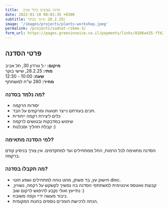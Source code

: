 ```yaml
---
title:  סדנת עציצים בתל אביב
date: 2022-01-10 08:01:35 +0300
subtitle: ב28.2.25 שישי בבוקר
image: '/images/projects/plants-workshop.jpeg'
permalink: /projects/sadnat-rikma-3/
form_url: https://pages.greeninvoice.co.il/payments/links/8106a435-ffd2-418f-b3cb-6992566906a2
---
```


## פרטי הסדנה

**מיקום:** י.ל גורדון 30, תל אביב  
**מתי:** 28.2.25, שישי בוקר  
**שעה:** 10:00 - 12:30  
**מחיר:** 280 ש"ח למשתתף  

### מה נלמד בסדנה?

- יסודות הרקמה
- תכים בעזרתם נייצר תנועות ומרקמים על הבד.
- כלים ליצירת רקמה ייחודית
- שימוש במדבקות ובטושים לרקמה
- קבלת תהליך וסבלנות :)

### למי הסדנה מתאימה?

הסדנה מתאימה לכל הרמות, החל ממתחילים ועד למתקדמים. אין צורך בניסיון קודם ברקמה.

### מה תקבלו בסדנה?

- חישוק עץ, בד פשתן, מחט נוחה למתחילים ושפע חוטי dmc.
- קבוצת וואטספ אינטימית למשתתפי הסדנה בה נמשיך לקשקש על רקמה, נשוויץ, נתייעץ ואולי נקבע להיפגש לרקום שוב :)
- כיבוד מעשה ידיי וקפה משובח.
- הנחה לרכישת חומרים נוספים בחנות המקומית.
